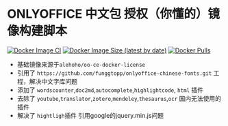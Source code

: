 # ONLYOFFICE 中文包 授权（你懂的）镜像构建脚本

[![Docker Image CI](https://github.com/anyidea/onlyoffice-ce-docker-license/actions/workflows/docker-image.yml/badge.svg)](https://github.com/anyidea/oo-unlimit/actions/workflows/docker-image.yml)
[![Docker Image Size (latest by date)](https://img.shields.io/docker/image-size/aidenlu/oo-unlimit)](https://hub.docker.com/r/aidenlu/oo-unlimit)
[![Docker Pulls](https://img.shields.io/docker/pulls/aidenlu/oo-unlimit)](https://hub.docker.com/r/aidenlu/oo-unlimit)

* 基础镜像来源于`alehoho/oo-ce-docker-license`
* 引用了 `https://github.com/funggtopp/onlyoffice-chinese-fonts.git` 工程，解决中文字库问题
* 添加了 `wordscounter`,`doc2md`,`autocomplete`,`highlightcode`, `html` 插件
* 去除了 `youtube`,`translator`,`zotero`,`mendeley`,`thesaurus`,`ocr` 国内无法使用的插件
* 解决了 `hightligh`插件 引用google的jquery.min.js问题
